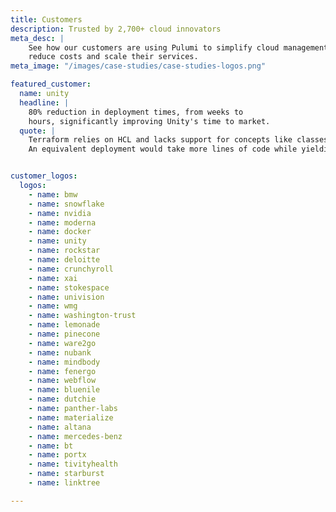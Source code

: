 ```yaml
---
title: Customers
description: Trusted by 2,700+ cloud innovators
meta_desc: |
    See how our customers are using Pulumi to simplify cloud management, improve operations,
    reduce costs and scale their services.
meta_image: "/images/case-studies/case-studies-logos.png"

featured_customer:
  name: unity
  headline: |
    80% reduction in deployment times, from weeks to
    hours, significantly improving Unity's time to market.
  quote: |
    Terraform relies on HCL and lacks support for concepts like classes, objects and inheritance.
    An equivalent deployment would take more lines of code while yielding IaC that is less reusable.


customer_logos:
  logos:
    - name: bmw
    - name: snowflake
    - name: nvidia
    - name: moderna
    - name: docker
    - name: unity
    - name: rockstar
    - name: deloitte
    - name: crunchyroll
    - name: xai
    - name: stokespace
    - name: univision
    - name: wmg
    - name: washington-trust
    - name: lemonade
    - name: pinecone
    - name: ware2go
    - name: nubank
    - name: mindbody
    - name: fenergo
    - name: webflow
    - name: bluenile
    - name: dutchie
    - name: panther-labs
    - name: materialize
    - name: altana
    - name: mercedes-benz
    - name: bt
    - name: portx
    - name: tivityhealth
    - name: starburst
    - name: linktree

---
```

